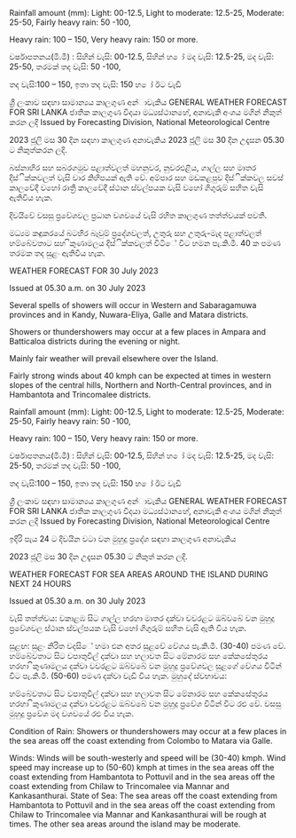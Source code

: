 Rainfall amount (mm): Light: 00-12.5, Light to moderate: 12.5-25, Moderate: 25-50, Fairly heavy rain: 50 -100,

Heavy rain: 100 – 150, Very heavy rain: 150 or more.

වර්ෂාපතනය(මි.මී) : සිහින් වැසි: 00-12.5, සිහින් හ ෝ මද වැසි: 12.5-25, මද වැසි: 25-50, තරමක් තද වැසි: 50 -100,

තද වැසි:100 – 150, ඉතා තද වැසි: 150 හ ෝ ඊට වැඩි

ශ්‍රී ලංකාව සඳහා සාමාන්‍යය කාලගුණ අන්‍ාවැකිය GENERAL WEATHER FORECAST FOR SRI LANKA ජාතික කාලගුණ විදයා මධ්‍යස්ථානහේ, අනාවැකි අංශය මගින් නිකුත් කරන ලදි Issued by Forecasting Division, National Meteorological Centre

2023 ජූලි මස 30 දින සඳහා කාලගුණ අනාවැකිය 2023 ජූලි මස 30 දින උදෑසන 05.30 ට නිකුත්කරන ලදි.

බස්නාහිර සහ සබරගමුව පළාත්වලත් මහනුවර, නුවරඑළිය, ගාල්ල සහ මාතර දිස්ික්කවලත් වැසි වාර කිහිපයක් ඇති වේ. අම්පාර සහ මඩකළපුව දිස්ික්කවල සවස් කාලවේදී වහෝ රාත්‍රී කාලවේදී ස්ථාන ස්වල්පයක වැසි වහෝ ගිගුරුම් සහිත වැසි ඇතිවිය හැක.

දිවයිවේ වසසු ප්‍රවේශවල ප්‍රධාන වශවයේ වැසි රහිත කාලගුණ තත්ත්වයක් පවතී.

මධ්‍යම කඳුකරයේ බටහිර බෑවුම් ප්‍රදේශවලත්, උතුරු සහ උතුරු-මැද පළාත්වලත් හම්බේවතාට සහ ිකුණාමලය දිස්ික්කවලත් විටිේ විට හමන පැ.කි.මී. 40 ක පමණ තරමක තද සුළං ඇතිවිය හැක.

WEATHER FORECAST FOR 30 July 2023

Issued at 05.30 a.m. on 30 July 2023

Several spells of showers will occur in Western and Sabaragamuwa provinces and in Kandy, Nuwara-Eliya, Galle and Matara districts.

Showers or thundershowers may occur at a few places in Ampara and Batticaloa districts during the evening or night.

Mainly fair weather will prevail elsewhere over the Island.

Fairly strong winds about 40 kmph can be expected at times in western slopes of the central hills, Northern and North-Central provinces, and in Hambantota and Trincomalee districts.

Rainfall amount (mm): Light: 00-12.5, Light to moderate: 12.5-25, Moderate: 25-50, Fairly heavy rain: 50 -100,

Heavy rain: 100 – 150, Very heavy rain: 150 or more.

වර්ෂාපතනය(මි.මී) : සිහින් වැසි: 00-12.5, සිහින් හ ෝ මද වැසි: 12.5-25, මද වැසි: 25-50, තරමක් තද වැසි: 50 -100,

තද වැසි:100 – 150, ඉතා තද වැසි: 150 හ ෝ ඊට වැඩි

ශ්‍රී ලංකාව සඳහා සාමාන්‍යය කාලගුණ අන්‍ාවැකිය GENERAL WEATHER FORECAST FOR SRI LANKA ජාතික කාලගුණ විදයා මධ්‍යස්ථානහේ, අනාවැකි අංශය මගින් නිකුත් කරන ලදි Issued by Forecasting Division, National Meteorological Centre

ඉදිරි පැය 24 ට දිවයින වටා වන මුහුදු ප්‍රදේශ සඳහා කාලගුණ අනාවැකිය

2023 ජූලි මස 30 දින උදෑසන 05.30 ට නිකුත් කරන ලදි.

WEATHER FORECAST FOR SEA AREAS AROUND THE ISLAND DURING NEXT 24 HOURS

Issued at 05.30 a.m. on 30 July 2023

වැසි තත්ත්වය: වකාළඹ සිට ගාල්ල හරහා මාතර දක්වා වවරළට ඔබ්වබේ වන මුහුදු ප්‍රවේශවල ස්ථාන ස්වල්පයක වැසි වහෝ ගිගුරුම් සහිත වැසි ඇති විය හැක.

සුළඟ: සුළං නිරිත වදසිේ හමා එන අතර සුළවේ වේගය පැ.කි.මී. (30-40) පමණ වේ. හම්බේවතාට සිට වපාතුවිල් දක්වා සහ හලාවත සිට මේනාරම සහ කේකසේතුරය හරහා ිකුණාමලය දක්වා වවරළට ඔබ්වබේ වන මුහුදු ප්‍රවේශවල සුළගේ වේගය විටින් විට පැ.කි.මී. (50-60) පමණ දක්වා වැඩි විය හැක. මුහුදේ ස්වභාවය:

හම්බේවතාට සිට වපාතුවිල් දක්වා සහ හලාවත සිට මේනාරම සහ කේකසේතුරය හරහා ිකුණාමලය දක්වා වවරළට ඔබ්වබේ වන මුහුදු ප්‍රවේශ විටින් විට රළු වේ. වසසු මුහුදු ප්‍රවේශ මද වශවයේ රළු විය හැක.

Condition of Rain: Showers or thundershowers may occur at a few places in the sea areas off the coast extending from Colombo to Matara via Galle.

Winds: Winds will be south-westerly and speed will be (30-40) kmph. Wind speed may increase up to (50-60) kmph at times in the sea areas off the coast extending from Hambantota to Pottuvil and in the sea areas off the coast extending from Chilaw to Trincomalee via Mannar and Kankasanthurai. State of Sea: The sea areas off the coast extending from Hambantota to Pottuvil and in the sea areas off the coast extending from Chilaw to Trincomalee via Mannar and Kankasanthurai will be rough at times. The other sea areas around the island may be moderate.